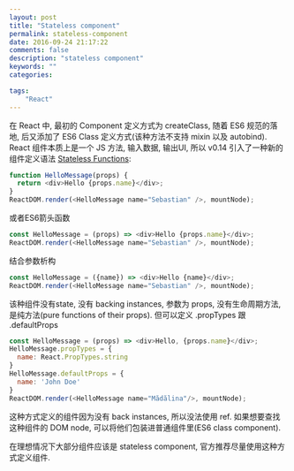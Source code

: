 ```yaml
---
layout: post
title: "Stateless component"
permalink: stateless-component
date: 2016-09-24 21:17:22
comments: false
description: "stateless component"
keywords: ""
categories:

tags:
    "React"
---
```


在 React 中, 最初的 Component 定义方式为 createClass, 随着 ES6 规范的落地, 后又添加了 ES6 Class 定义方式(该种方法不支持 mixin 以及 autobind). React 组件本质上是一个 JS 方法, 输入数据, 输出UI, 所以 v0.14 引入了一种新的组件定义语法 [Stateless Functions](https://facebook.github.io/react/docs/reusable-components.html#stateless-functions):

```js
function HelloMessage(props) {
  return <div>Hello {props.name}</div>;
}
ReactDOM.render(<HelloMessage name="Sebastian" />, mountNode);
```

或者ES6箭头函数

```js
const HelloMessage = (props) => <div>Hello {props.name}</div>;
ReactDOM.render(<HelloMessage name="Sebastian" />, mountNode);
```

结合参数析构

```js
const HelloMessage = ({name}) => <div>Hello {name}</div>;
ReactDOM.render(<HelloMessage name="Sebastian" />, mountNode);
```

该种组件没有state, 没有 backing instances, 参数为 props, 没有生命周期方法, 是纯方法(pure functions of their props). 但可以定义 .propTypes 跟 .defaultProps

```js
const HelloMessage = (props) => <div>Hello, {props.name}</div>;
HelloMessage.propTypes = {
  name: React.PropTypes.string
}
HelloMessage.defaultProps = {
  name: 'John Doe'
}
ReactDOM.render(<HelloMessage name="Mădălina"/>, mountNode);
```

这种方式定义的组件因为没有 back instances, 所以没法使用 ref. 如果想要查找这种组件的 DOM node, 可以将他们包装进普通组件里(ES6 class component).

在理想情况下大部分组件应该是 stateless component, 官方推荐尽量使用这种方式定义组件.
